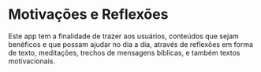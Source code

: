 # Motivações e Reflexões

Este app tem a finalidade de trazer aos usuários, conteúdos que sejam benéficos e que possam ajudar no dia a dia, através de reflexões em forma de texto, meditações, trechos de mensagens bíblicas, e também textos motivacionais.